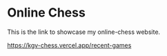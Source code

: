 # Online Chess
This is the link to showcase my online-chess website. 

https://kgv-chess.vercel.app/recent-games

